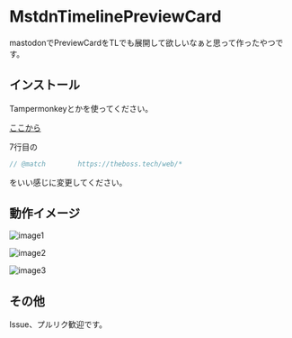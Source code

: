 # MstdnTimelinePreviewCard
mastodonでPreviewCardをTLでも展開して欲しいなぁと思って作ったやつです。

## インストール
Tampermonkeyとかを使ってください。

[ここから](https://github.com/hs-sh-net/MstdnTimelinePreviewCard/raw/master/MstdnTLCard.user.js)

7行目の
```js
// @match        https://theboss.tech/web/*
```
をいい感じに変更してください。

## 動作イメージ
![image1](https://user-images.githubusercontent.com/17396689/37044977-38121c7c-21a8-11e8-9e86-7c2219cb772c.png)

![image2](https://user-images.githubusercontent.com/17396689/37045008-4efef8a6-21a8-11e8-835d-456400949b10.png)

![image3](https://user-images.githubusercontent.com/17396689/37045063-70f54d8e-21a8-11e8-8eb2-5344638b54c1.png)

## その他
Issue、プルリク歓迎です。
